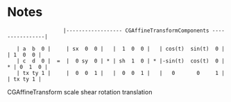 # Notes

                      |------------------ CGAffineTransformComponents ----------------|
 
       | a  b  0 |     | sx  0  0 |   |  1  0  0 |   | cos(t)  sin(t)  0 |   | 1  0  0 |
       | c  d  0 |  =  |  0 sy  0 | * | sh  1  0 | * |-sin(t)  cos(t)  0 | * | 0  1  0 |
       | tx ty 1 |     |  0  0  1 |   |  0  0  1 |   |   0       0     1 |   | tx ty 1 |
   CGAffineTransform      scale           shear            rotation          translation
 
